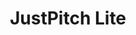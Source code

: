 ---
description: 训练音调音准听力的app。
layout: post
results:
- primaryGenreName: Music
  version: '2.0.1'
  artworkUrl100: http://a134.phobos.apple.com/us/r30/Purple4/v4/38/63/df/3863df97-1bb4-9104-bc79-63fd162abfba/mzl.mxqirrds.png
  trackViewUrl: https://itunes.apple.com/cn/app/justpitch-lite/id694613590?mt=8&uo=4
  artworkUrl60: http://a1526.phobos.apple.com/us/r30/Purple4/v4/08/eb/f6/08ebf6a0-30e7-c0de-9ba4-ffa085e44aac/JustPitchLiteIcon57.png
  userRatingCountForCurrentVersion: 5
  sellerName: Tomohiro Yamashita
  supportedDevices:
  - iPhone4
  - iPodTouchourthGen
  - iPhone5
  - iPadMini4G
  - iPadFourthGen
  - iPadThirdGen
  - iPodTouchFifthGen
  - iPhone-3GS
  - iPadFourthGen4G
  - iPhone4S
  - iPad23G
  - iPhone5s
  - iPad2Wifi
  - iPadWifi
  - iPadThirdGen4G
  - iPhone5c
  - iPad3G
  - iPodTouchThirdGen
  - iPadMini
  genres:
  - 音乐
  - 教育
  trackName: JustPitch Lite
  description: 'You can train perfect pitch in full key range with multiple
    voices.

    * This free version supports white keys only.'
  price: 0
  trackId: 694613590
  releaseDate: '2013-09-06T12:09:54Z'
  screenshotUrls:
  - http://a3.mzstatic.com/us/r30/Purple4/v4/09/a2/43/09a2434e-ad95-8e59-0ace-31f77d17e4d2/screen320x320.jpeg
  - http://a5.mzstatic.com/us/r30/Purple/v4/40/ff/2a/40ff2a91-b341-14ab-8024-02a93a4a3d3c/screen320x320.jpeg
  - http://a5.mzstatic.com/us/r30/Purple6/v4/6c/05/30/6c053054-5fc8-8fee-e1c4-d3a07f21eb8a/screen320x320.jpeg
  artistViewUrl: https://itunes.apple.com/cn/artist/tomohiro-yamashita/id658724298?uo=4
  primaryGenreId: 6011
  userRatingCount: 5
  averageUserRatingForCurrentVersion: 4.5
  kind: software
  fileSizeBytes: '5980975'
  bundleId: com.tomo.JustPitch-Lite
  trackContentRating: 4+
  artistName: Tomohiro Yamashita
  trackCensoredName: JustPitch Lite
  isGameCenterEnabled: false
  contentAdvisoryRating: 4+
  languageCodesISO2A:
  - EN
  averageUserRating: 4.5
  features: &a []
  wrapperType: software
  artworkUrl512: http://a134.phobos.apple.com/us/r30/Purple4/v4/38/63/df/3863df97-1bb4-9104-bc79-63fd162abfba/mzl.mxqirrds.png
  formattedPrice: 免费
  artistId: 658724298
  genreIds:
  - '6011'
  - '6017'
  currency: CNY
  ipadScreenshotUrls: *a
category: 音乐
tags: tag1
resultCount: 1
title: JustPitch Lite

---